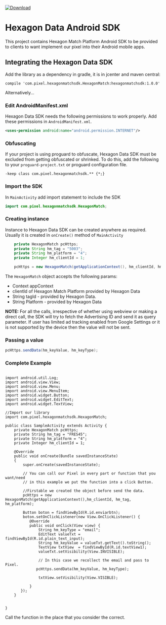 [ ![Download](https://api.bintray.com/packages/hexagonmatch/Android-SDK/hd-android-sdk/images/download.svg) ](https://bintray.com/hexagonmatch/Android-SDK/hd-android-sdk/_latestVersion)
# Hexagon Data Android SDK

This project contains Hexagon Match Platform Android SDK to be provided to clients to want implement our pixel into their Android mobile apps.

## Integrating the Hexagon Data SDK

Add the library as a dependency in gradle, it is in jcenter and maven central:

```
compile 'com.pixel.hexagonmatchsdk.HexagonMatch:hexagonmatchsdk:1.0.0'
```

Alternatively...

### Edit AndroidManifest.xml

Hexagon Data SDK needs the following permissions to work properly. Add
these permissions in `AndroidManifest.xml`.


```xml
<uses-permission android:name="android.permission.INTERNET"/>
```


### Obfuscating

If your project is using proguard to obfuscate, Hexagon Data SDK must be
excluded from getting obfuscated or shrinked. To do this, add the
following to your `proguard-project.txt` or proguard configuration
file.


```
-keep class com.pixel.hexagonmatchsdk.** {*;}
```

### Import the SDK

In `MainActivity` add import statement to include the SDK

```java
import com.pixel.hexagonmatchsdk.HexagonMatch;
```

### Creating instance

Instance to Hexagon Data SDK can be created anywhere as required. Usually
it is created in `onCreate()` method of `MainActivity`


```java
    private HexagonMatch pcHttps;
    private String hm_tag = "5003";
    private String hm_platform = "4";
    private Integer hm_clientId = 1;

    pcHttps = new HexagonMatch(getApplicationContext(), hm_clientId, hm_tag, hm_platform);
```

The `HexagonMatch` object accepts the following params:

* Context appContext
* clientId of  Hexagon Match Platform provided by Hexagon Data
* String tagId - provided by Hexagon Data.
* String Platform - provided by Hexagon Data

**NOTE:** For all the calls, irrespective of whether using webview or making a direct call, the SDK will try to fetch the Advertising ID and send it as query parameter. If user has limited ad tracking enabled from Google Settings or it is not supported by the device then the value will not be sent.

### Passing a value

```java
pcHttps.sendData(hm_keyValue, hm_keyType);
```

### Complete Example
```

import android.util.Log;
import android.view.View;
import android.view.Menu;
import android.view.MenuItem;
import android.widget.Button;
import android.widget.EditText;
import android.widget.TextView;

//Import our library
import com.pixel.hexagonmatchsdk.HexagonMatch;

public class SampleActivity extends Activity {
    private HexagonMatch pcHttps;
    private String hm_tag = "FRES45";
    private String hm_platform = "4";
    private Integer hm_clientId = 1;

    @Override
    public void onCreate(Bundle savedInstanceState)
    {
        super.onCreate(savedInstanceState);

        // You can call our Pixel in every part or function that you want/need
        // in this example we put the function into a click Button.

        //Firstable we created the object before send the data.
        pcHttps = new HexagonMatch(getApplicationContext(),hm_clientId, hm_tag, hm_platform);

        Button boton = findViewById(R.id.enviarbtn);
        boton.setOnClickListener(new View.OnClickListener() {
           @Override
           public void onClick(View view) {
               String hm_keyType = "email";
               EditText valueTxt = findViewById(R.id.plain_text_input);
               String hm_keyValue = valueTxt.getText().toString();
               TextView txtView  = findViewById(R.id.textView1);
               valueTxt.setVisibility(View.INVISIBLE);

               // In this case we recollect the email and pass to Pixel.
              pcHttps.sendData(hm_keyValue, hm_keyType);

               txtView.setVisibility(View.VISIBLE);

           }
       });
    }


}
```
Call the function in the place that you consider the correct.
